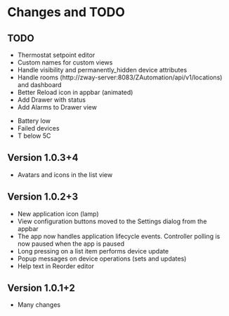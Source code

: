 # Changes and TODO

## TODO

* Thermostat setpoint editor
* Custom names for custom views
* Handle visibility and permanently_hidden device attributes
* Handle rooms (http://zway-server:8083/ZAutomation/api/v1/locations) and dashboard
* Better Reload icon in appbar (animated)
* Add Drawer with status
* Add Alarms to Drawer view
 - Battery low
 - Failed devices
 - T below 5C

## Version 1.0.3+4

* Avatars and icons in the list view

## Version 1.0.2+3

* New application icon (lamp)
* View configuration buttons moved to the Settings dialog from the appbar
* The app now handles application lifecycle events. Controller polling is now paused when the app is paused
* Long pressing on a list item performs device update
* Popup messages on device operations (sets and updates)
* Help text in Reorder editor 

## Version 1.0.1+2

* Many changes